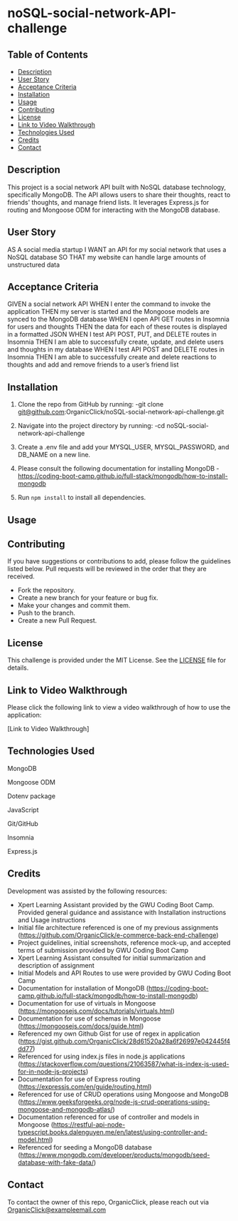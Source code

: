 # noSQL-social-network-API-challenge

## Table of Contents
- [Description](#description)
- [User Story](#user-story)
- [Acceptance Criteria](#acceptance-criteria)
- [Installation](#installation)
- [Usage](#usage)
- [Contributing](#contributing)
- [License](#license)
- [Link to Video Walkthrough](#link-to-video-walkthrough)
- [Technologies Used](#technologies-used)
- [Credits](#credits)
- [Contact](#contact)

## Description

This project is a social network API built with NoSQL database technology, specifically MongoDB. The API allows users to share their thoughts, react to friends' thoughts, and manage friend lists. It leverages Express.js for routing and Mongoose ODM for interacting with the MongoDB database.

## User Story
AS A social media startup
I WANT an API for my social network that uses a NoSQL database
SO THAT my website can handle large amounts of unstructured data

## Acceptance Criteria
GIVEN a social network API
WHEN I enter the command to invoke the application
THEN my server is started and the Mongoose models are synced to the MongoDB database
WHEN I open API GET routes in Insomnia for users and thoughts
THEN the data for each of these routes is displayed in a formatted JSON
WHEN I test API POST, PUT, and DELETE routes in Insomnia
THEN I am able to successfully create, update, and delete users and thoughts in my database
WHEN I test API POST and DELETE routes in Insomnia
THEN I am able to successfully create and delete reactions to thoughts and add and remove friends to a user’s friend list

## Installation

1. Clone  the repo from GitHub by running:
    -git clone git@github.com:OrganicClick/noSQL-social-network-api-challenge.git

2. Navigate into the project directory by running:
    -cd noSQL-social-network-api-challenge

3. Create a .env file and add your MYSQL_USER, MYSQL_PASSWORD, and DB_NAME on a new line.

4. Please consult the following documentation for installing MongoDB
    -https://coding-boot-camp.github.io/full-stack/mongodb/how-to-install-mongodb

5. Run `npm install` to install all dependencies.


## Usage


## Contributing
If you have suggestions or contributions to add, please follow the guidelines listed below. Pull requests will be reviewed in the order that they are received.
- Fork the repository.
- Create a new branch for your feature or bug fix.
- Make your changes and commit them.
- Push to the branch.
- Create a new Pull Request.

## License
This challenge is provided under the MIT License. See the [LICENSE](LICENSE) file for details.


## Link to Video Walkthrough

Please click the following link to view a video walkthrough of how to use the application:

[Link to Video Walkthrough] 


## Technologies Used
MongoDB

Mongoose ODM

Dotenv package

JavaScript

Git/GitHub

Insomnia

Express.js

## Credits
Development was assisted by the following resources:
 - Xpert Learning Assistant provided by the GWU Coding Boot Camp. Provided general guidance and assistance with Installation
   instructions and Usage instructions
 - Initial file architecture referenced is one of my previous assignments (https://github.com/OrganicClick/e-commerce-back-end-challenge)
 - Project guidelines, initial screenshots, reference mock-up, and accepted terms of submission provided by GWU Coding Boot Camp
 - Xpert Learning Assistant consulted for initial summarization and description of assignment 
 - Initial Models and API Routes to use were provided by GWU Coding Boot Camp
 - Documentation for installation of MongoDB (https://coding-boot-camp.github.io/full-stack/mongodb/how-to-install-mongodb)
 - Documentation for use of virtuals in Mongoose (https://mongoosejs.com/docs/tutorials/virtuals.html)
 - Documentation for use of schemas in Mongoose (https://mongoosejs.com/docs/guide.html)
 - Referenced my own Github Gist for use of regex in application (https://gist.github.com/OrganicClick/28d61520a28a6f26997e042445f4dd77)
 - Referenced for using index.js files in node.js applications (https://stackoverflow.com/questions/21063587/what-is-index-js-used-for-in-node-js-projects)
 - Documentation for use of Express routing (https://expressjs.com/en/guide/routing.html)
 - Referenced for use of CRUD operations using Mongoose and MongoDB (https://www.geeksforgeeks.org/node-js-crud-operations-using-mongoose-and-mongodb-atlas/)
- Documentation referenced for use of controller and models in Mongoose (https://restful-api-node-typescript.books.dalenguyen.me/en/latest/using-controller-and-model.html)
- Referenced for seeding a MongoDB database (https://www.mongodb.com/developer/products/mongodb/seed-database-with-fake-data/)

## Contact
To contact the owner of this repo, OrganicClick, please reach out via OrganicClick@exampleemail.com